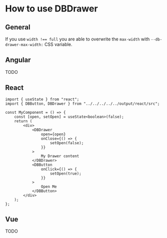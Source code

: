 # How to use DBDrawer

## General

If you use `width !== full` you are able to overwrite the `max-width` with `--db-drawer-max-width:` CSS variable.

## Angular

TODO

## React

```tsx
import { useState } from "react";
import { DBButton, DBDrawer } from "../../../../../output/react/src";

const MyComponent = () => {
	const [open, setOpen] = useState<boolean>(false);
	return (
		<div>
			<DBDrawer
				open={open}
				onClose={() => {
					setOpen(false);
				}}
			>
				My Drawer content
			</DBDrawer>
			<DBButton
				onClick={() => {
					setOpen(true);
				}}
			>
				Open Me
			</DBButton>
		</div>
	);
};
```

## Vue

TODO
